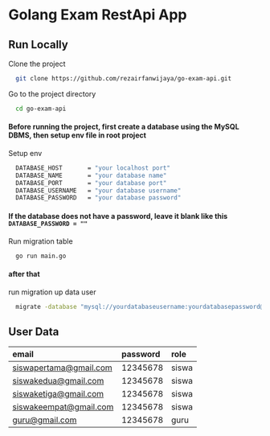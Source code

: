 
# Golang Exam RestApi App


## Run Locally

Clone the project

```bash
  git clone https://github.com/rezairfanwijaya/go-exam-api.git
```

Go to the project directory

```bash
  cd go-exam-api
```

#### Before running the project, first create a database using the MySQL DBMS, then setup env file in root project

Setup env

```bash
  DATABASE_HOST       = "your localhost port"
  DATABASE_NAME       = "your database name"
  DATABASE_PORT       = "your database port"
  DATABASE_USERNAME   = "your database username"
  DATABASE_PASSWORD   = "your database password"
```
#### If the database does not have a password, leave it blank like this ```DATABASE_PASSWORD = ""```

Run migration table

```bash
  go run main.go
```

#### after that 
run migration up data user
```bash
  migrate -database "mysql://yourdatabaseusername:yourdatabasepassword@tcp(yourdatabasehost:yourdatabaseport)/yourdatabasename" -path db/migration up
```


## User Data

| email | password     | role               |
| :-------- | :------- | :------------------------- |
| siswapertama@gmail.com | 12345678 | siswa |
| siswakedua@gmail.com | 12345678 | siswa |
| siswaketiga@gmail.com | 12345678 | siswa |
| siswakeempat@gmail.com | 12345678 | siswa |
| guru@gmail.com | 12345678 | guru |



